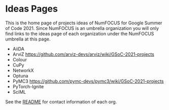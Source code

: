 # Ideas Pages

This is the home page of projects ideas of NumFOCUS for Google Summer of Code 2021.
Since NumFOCUS is an umbrella organization you will only find links to the ideas
page of each organization under the NumFOCUS umbrella at this page.

- AiiDA
- ArviZ https://github.com/arviz-devs/arviz/wiki/GSoC-2021-projects
- Colour
- CuPy
- NetworkX
- Optuna
- PyMC3 https://github.com/pymc-devs/pymc3/wiki/GSoC-2021-projects
- PyTorch-Ignite
- SciML

See the [README](https://github.com/numfocus/gsoc/blob/master/README.md#organizations-confirmed-under-numfocus-umbrella) for contact information of each org.
